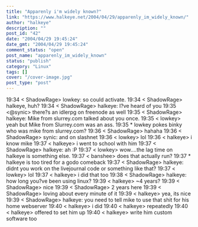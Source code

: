 ```yaml
---
title: "Apparenly i'm widely known?"
link: "https://www.halkeye.net/2004/04/29/apparenly_im_widely_known/"
author: "halkeye"
description: ""
post_id: "42"
date: "2004/04/29 19:45:24"
date_gmt: "2004/04/29 19:45:24"
comment_status: "open"
post_name: "apparenly_im_widely_known"
status: "publish"
category: "Linux"
tags: []
cover: "/cover-image.jpg"
post_type: "post"
---
```


19:34 &lt; ShadowRage&gt; lowkey: so could activate.
19:34 &lt; ShadowRage&gt; halkeye, huh?
19:34 &lt; ShadowRage&gt; halkeye: I?ve heard of you
19:35 &lt;@synic&gt; there?s an idlerpg on freenode as well
19:35 &lt; ShadowRage&gt; halkeye: Mike from slurrey.com talked about you once.
19:35 &lt; lowkey&gt; yeah but Mike from Slurrey.com was an ass.
19:35 * lowkey pokes binky who was mike from slurrey.com?
19:36 &lt; ShadowRage&gt; hahaha
19:36 &lt; ShadowRage&gt; synic: and on slashnet
19:36 &lt; lowkey&gt; lol
19:36 &lt; halkeye&gt; i know mike
19:37 &lt; halkeye&gt; i went to school with him
19:37 &lt; ShadowRage&gt; halkeye: ah :P
19:37 &lt; lowkey&gt; wow....the lag time on halkeye is something else.
19:37 &lt; banshee&gt; does that actually run?
19:37 * halkeye is too tired for a godo comeback
19:37 &lt; ShadowRage&gt; halkeye: didnt you work on the livejournal code or something like that?
19:37 &lt; lowkey&gt; lol
19:37 &lt; halkeye&gt; i did that too
19:38 &lt; ShadowRage&gt; halkeye: how long you?ve been using linux?
19:39 &lt; halkeye&gt; ~4 years?
19:39 &lt; ShadowRage&gt; nice
19:39 &lt; ShadowRage&gt; 2 years here
19:39 &lt; ShadowRage&gt; loving about every minute of it
19:39 &lt; halkeye&gt; yea, its nice
19:39 &lt; ShadowRage&gt; halkeye: you need to tell mike to use that shit for his home webserver
19:40 &lt; halkeye&gt; i did
19:40 &lt; halkeye&gt; repeatedly
19:40 &lt; halkeye&gt; offered to set him up
19:40 &lt; halkeye&gt; write him custom software too
